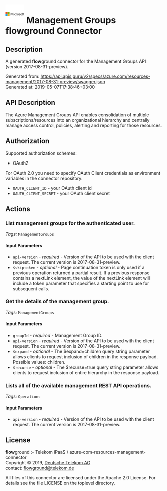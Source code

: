 # ![LOGO](logo.png) Management Groups **flow**ground Connector

## Description

A generated **flow**ground connector for the Management Groups API (version 2017-08-31-preview).

Generated from: https://api.apis.guru/v2/specs/azure.com/resources-management/2017-08-31-preview/swagger.json<br/>
Generated at: 2019-05-07T17:38:46+03:00

## API Description

The Azure Management Groups API enables consolidation of multiple 
subscriptions/resources into an organizational hierarchy and centrally 
manage access control, policies, alerting and reporting for those resources.


## Authorization

Supported authorization schemes:
- OAuth2

For OAuth 2.0 you need to specify OAuth Client credentials as environment variables in the connector repository:
* `OAUTH_CLIENT_ID` - your OAuth client id
* `OAUTH_CLIENT_SECRET` - your OAuth client secret

## Actions

### List management groups for the authenticated user.

*Tags:* `ManagementGroups`

#### Input Parameters
* `api-version` - _required_ - Version of the API to be used with the client request. The current version is 2017-08-31-preview.
* `$skiptoken` - _optional_ - Page continuation token is only used if a previous operation returned a partial result. 
If a previous response contains a nextLink element, the value of the nextLink element will include a token parameter that specifies a starting point to use for subsequent calls.


### Get the details of the management group.

*Tags:* `ManagementGroups`

#### Input Parameters
* `groupId` - _required_ - Management Group ID.
* `api-version` - _required_ - Version of the API to be used with the client request. The current version is 2017-08-31-preview.
* `$expand` - _optional_ - The $expand=children query string parameter allows clients to request inclusion of children in the response payload.
    Possible values: children.
* `$recurse` - _optional_ - The $recurse=true query string parameter allows clients to request inclusion of entire hierarchy in the response payload.

### Lists all of the available management REST API operations.

*Tags:* `Operations`

#### Input Parameters
* `api-version` - _required_ - Version of the API to be used with the client request. The current version is 2017-08-31-preview.

## License

**flow**ground :- Telekom iPaaS / azure-com-resources-management-connector<br/>
Copyright © 2019, [Deutsche Telekom AG](https://www.telekom.de)<br/>
contact: flowground@telekom.de

All files of this connector are licensed under the Apache 2.0 License. For details
see the file LICENSE on the toplevel directory.

